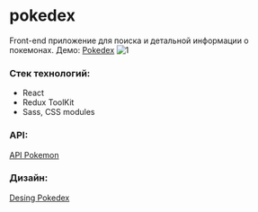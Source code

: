 # pokedex
Front-end приложение для поиска и детальной информации о покемонах. Демо: [Pokedex](https://pokedexpokemons.netlify.app/)
![1](https://prnt.sc/52il57DrAcJ3)


### Стек технологий:
* React
* Redux ToolKit
* Sass, CSS modules

### API:
[API Pokemon](https://pokeapi.co/)

### Дизайн:
[Desing Pokedex](https://dribbble.com/shots/15128634-Pokemon-Pokedex-Website-Redesign-Concept)
